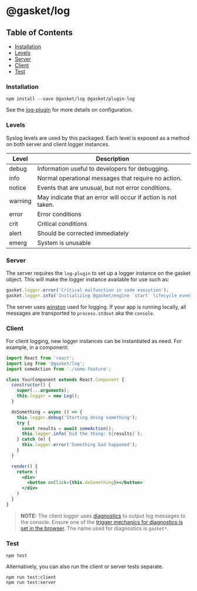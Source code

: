 # @gasket/log

## Table of Contents

- [Installation](#installation)
- [Levels](#levels)
- [Server](#server)
- [Client](#client)
- [Test](#test)

### Installation

```
npm install --save @gasket/log @gasket/plugin-log
```

See the [log-plugin] for more details on configuration.

### Levels

Syslog levels are used by this packaged. Each level is exposed as a method on
both server and client logger instances.

| Level   | Description |
|---------|-------------|
| debug   | Information useful to developers for debugging. |
| info    | Normal operational messages that require no action. |
| notice  | Events that are unusual, but not error conditions. |
| warning | May indicate that an error will occur if action is not taken. |
| error   | Error conditions |
| crit    | Critical conditions |
| alert   | Should be corrected immediately |
| emerg   | System is unusable |

### Server

The server requires the `log-plugin` to set up a logger instance on the gasket
object. This will make the logger instance available for use such as:

```js
gasket.logger.error('Critical malfunction in code execution');
gasket.logger.info('Initializing @gasket/engine `start` lifecycle event');
```

The server uses [winston] used for logging. If your app is running locally, all
messages are transported to `process.stdout` aka the `console`.

### Client

For client logging, new logger instances can be instantiated as need.
For example, in a component:

```jsx harmony
import React from 'react';
import Log from '@gasket/log';
import someAction from './some-feature';

class YourComponent extends React.Component {
  constructor() {
    super(...arguments);
    this.logger = new Log();
  }

  doSomething = async () => {
    this.logger.debug('Starting doing something');
    try {
      const results = await someAction();
      this.logger.info(`Did the thing: ${results}`);
    } catch (e) {
      this.logger.error('Something bad happened');
    }
  }

  render() {
    return (
      <div>
        <button onClick={this.doSomething}></button>
      </div>
    )
  }
}
```

> **NOTE:** The client logger uses [diagnostics] to output log messages to the
console. Ensure one of the [trigger mechanics for diagnostics is set in the browser](https://github.com/bigpipe/diagnostics#browser). The name used for diagnostics is `gasket*`.

### Test

```
npm test
```

Alternatively, you can also run the client or server tests separate.

```
npm run test:client
npm run test:server
```

[winston]: https://github.com/winstonjs/winston
[diagnostics]: https://github.com/bigpipe/diagnostics
[log-plugin]: https://github.com/godaddy/gasket/tree/master/packages/gasket-plugin-log
